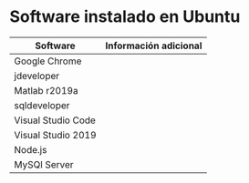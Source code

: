 # Software instalado en Ubuntu

| Software              | Información adicional | 
| ---                   | --- |
| Google Chrome         |
| jdeveloper            |
| Matlab r2019a         |
| sqldeveloper          |
| Visual Studio Code    |
| Visual Studio 2019    |
| Node.js               |
| MySQl Server          |